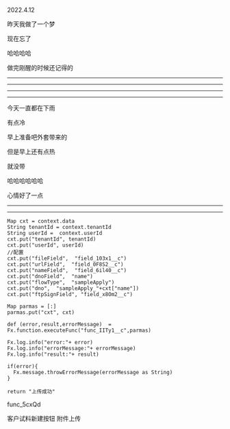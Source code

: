 2022.4.12

昨天我做了一个梦

现在忘了

哈哈哈哈

做完刚醒的时候还记得的

---------

-------------



----------

------------

今天一直都在下雨

有点冷

早上准备吧外套带来的

但是早上还有点热

就没带

哈哈哈哈哈哈

心情好了一点

-------

---------





```
Map cxt = context.data
String tenantId = context.tenantId
String userId =  context.userId
cxt.put("tenantId", tenantId)
cxt.put("userId", userId)
//配置
cxt.put("fileField",  "field_103x1__c")
cxt.put("urlField",  "field_0F8S2__c")
cxt.put("nameField",  "field_6il40__c")
cxt.put("dnoField",  "name")
cxt.put("flowType",  "sampleApply")
cxt.put("dno",  "sampleApply_"+cxt["name"])
cxt.put("ftpSignField", "field_x8Om2__c")

Map parmas = [:]
parmas.put("cxt", cxt)

def (error,result,errorMessage)  = Fx.function.executeFunc("func_IITy1__c",parmas)

Fx.log.info("error:"+ error)
Fx.log.info("errorMessage:"+ errorMessage)
Fx.log.info("result:"+ result)

if(error){
  Fx.message.throwErrorMessage(errorMessage as String)
}

return "上传成功"
```



func_5cxQd





客户试料新建按钮 附件上传